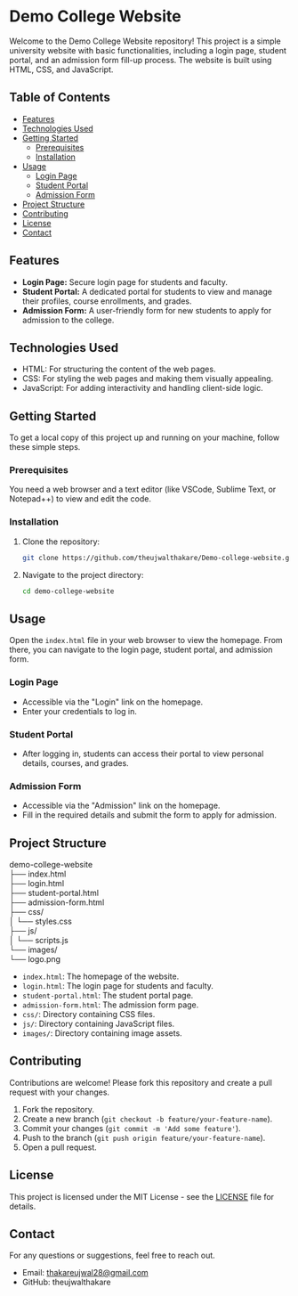 # Demo College Website

Welcome to the Demo College Website repository! This project is a simple university website with basic functionalities, including a login page, student portal, and an admission form fill-up process. The website is built using HTML, CSS, and JavaScript.

## Table of Contents
- [Features](#features)
- [Technologies Used](#technologies-used)
- [Getting Started](#getting-started)
  - [Prerequisites](#prerequisites)
  - [Installation](#installation)
- [Usage](#usage)
  - [Login Page](#login-page)
  - [Student Portal](#student-portal)
  - [Admission Form](#admission-form)
- [Project Structure](#project-structure)
- [Contributing](#contributing)
- [License](#license)
- [Contact](#contact)

## Features
- **Login Page:** Secure login page for students and faculty.
- **Student Portal:** A dedicated portal for students to view and manage their profiles, course enrollments, and grades.
- **Admission Form:** A user-friendly form for new students to apply for admission to the college.

## Technologies Used
- HTML: For structuring the content of the web pages.
- CSS: For styling the web pages and making them visually appealing.
- JavaScript: For adding interactivity and handling client-side logic.

## Getting Started
To get a local copy of this project up and running on your machine, follow these simple steps.

### Prerequisites
You need a web browser and a text editor (like VSCode, Sublime Text, or Notepad++) to view and edit the code.

### Installation
1. Clone the repository:
    ```bash
    git clone https://github.com/theujwalthakare/Demo-college-website.git
    ```
2. Navigate to the project directory:
    ```bash
    cd demo-college-website
    ```

## Usage
Open the `index.html` file in your web browser to view the homepage. From there, you can navigate to the login page, student portal, and admission form.

### Login Page
- Accessible via the "Login" link on the homepage.
- Enter your credentials to log in.

### Student Portal
- After logging in, students can access their portal to view personal details, courses, and grades.

### Admission Form
- Accessible via the "Admission" link on the homepage.
- Fill in the required details and submit the form to apply for admission.

## Project Structure
 demo-college-website <br>
├── index.html<br>
├── login.html<br>
├── student-portal.html<br>
├── admission-form.html<br>
├── css/ <br>
│ └── styles.css <br>
├── js/ <br>
│ └── scripts.js <br>
└── images/ <br>
└── logo.png <br>


- `index.html`: The homepage of the website.
- `login.html`: The login page for students and faculty.
- `student-portal.html`: The student portal page.
- `admission-form.html`: The admission form page.
- `css/`: Directory containing CSS files.
- `js/`: Directory containing JavaScript files.
- `images/`: Directory containing image assets.

## Contributing
Contributions are welcome! Please fork this repository and create a pull request with your changes.
1. Fork the repository.
2. Create a new branch (`git checkout -b feature/your-feature-name`).
3. Commit your changes (`git commit -m 'Add some feature'`).
4. Push to the branch (`git push origin feature/your-feature-name`).
5. Open a pull request.

## License
This project is licensed under the MIT License - see the [LICENSE](LICENSE) file for details.

## Contact
For any questions or suggestions, feel free to reach out.
- Email: thakareujwal28@gmail.com
- GitHub: theujwalthakare


